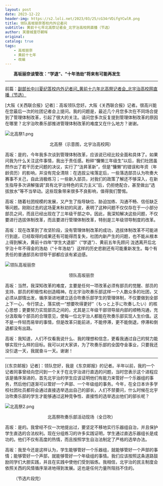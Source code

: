 ```yaml
---
layout: post
date: 2023-12-22
header-img: https://s2.loli.net/2023/03/25/cG34rVDifgYCwlR.png
title: 领队高坂丽奈答校内外记者问
subtitle: 黄前十七年北高祭记者会_北宇治高校网直播（节选）
author: 芙蓉城里尽朝晖
original: 
catalog: true
tags:
    - 高坂丽奈
    - 黄前十七年
    - 改编
---
```


&emsp;&emsp;**高坂丽奈谈管改：“学退”、“十年浩劫”将来有可能再发生**

* * *

前篇：[副部长中川夏纪答校内外记者问_黄前十六年北高祭记者会_北宇治高校网直播（节选）](/2023/12/22/Press_Conference/)

\[大阪《关西联合报》记者\]：高坂领队您好。大阪《关西联合报》记者。很高兴能在您最后一次的社团记者会上提问。我的问题是，最近几个月您多次在不同场合提到了管理体制改革，引起了很大的关注。请问您多次反复提到管理体制改革的原因在哪里？北宇治吹奏乐部推进管理体制改革的难度又在什么地方？谢谢。

![北高祭1.png](https://s2.loli.net/2023/04/03/q9RYNEzUmlpdyDf.png)
<center>北高祭（示意图，北宇治高校网）</center>

高坂：是的，今年我多次谈到管理体制改革，应该说已经比较全面和具体了。如果问我为什么关注这件事情，我出于责任感。粉碎“慵懒三年级生”以后，我们社团虽然作出了若干历史问题的决议，实行了“泷昇革新”，但是“慵懒”的错误和年资（年龄资历）的影响，并没有完全清除：在选拔尘埃落定后，一些落选部员认为吹奏大赛事不关己，自此消极练习；一些新入部员，对我们的政策了解还不够深入，在新生指导多次讲解强调“具有北宇治特色的实力主义”后，仍拒绝配合，甚至做出“选拔放水”等不当举动。这些现象带来很多不良影响，值得我们警惕。

高坂：随着社团规模的发展，又产生了指导缺位、胁迫加练、沟通不畅、信任缺乏等问题。刚刚过去的这场夏末秋初的风波，表明了这种问题不仅仅存在于一小部分部员之间，而且已经出现在了三年级干部之中。因此，我深知解决这些问题，不仅要进行选拔体制改革，而且要进行管理体制改革，特别是三年级领导制度的改革。

高坂：现在改革到了攻坚阶段，没有管理体制改革的成功，选拔体制改革不可能进行到底，已经取得的成果还有可能得而复失，社团内新产生的问题，也不能从根本上得到解决，黄前十四年“学生大退部”（“学退”）、黄前五年先顾问 泷透离开后北宇治十年不得金的浩劫（“十年浩劫”）这样的历史悲剧还有可能重新发生。每个有责任的普通部员和领导干部都应该有紧迫感。

![领队高坂丽奈](https://s2.loli.net/2023/03/25/cG34rVDifgYCwlR.png)
<center>领队高坂丽奈</center>

高坂：当然，我深知改革的难度，主要是任何一项改革必须有部员的觉醒、部员的支持、部员的积极性和创造精神。在北宇治吹奏乐部这样一个人数众多的社团，又必须从部情出发，循序渐进地建立适合吹奏乐部学生的管理体制，不仅要做到全部上下一心，令行禁止，落实统一“想要吹得更好”（もっと上手に吹奏したい）的核心思想；更要努力实现部员之间的，尤其是三年级干部领导层内部的顺畅沟通，充分汲取每个部员的合理意见，使每一位北宇治人都能在吹奏乐部实现人生价值。这不是一件轻而易举的事情，但是改革只能前进，不能停滞，更不能倒退，停滞和倒退都没有出路。

高坂：我知道，人们不仅看我说什么、我的理想和信念，更看我通过自己的努力能够实现什么样的目标。我可以对大家讲，为了吹奏乐部的全国夺金事业，只要我还没引退一天，我就奋斗一天。谢谢！

* * *

\[《东京邮报》记者\]：领队您好，我是《东京邮报》的记者。半年以前，我的一个记者同事曾经向您问到一个关于在北宇治进行直选的问题，当时您表示这个进程应该是循序渐进的，首先北宇治的学生应该证明他们有能力来管好一个乐器组的事务，然后他们逐渐可以管好一个声部、一个年级组的事务。今年，在全日本许多学校社团社员都将会通过直接选举选出自己的部长，人们不禁要问，什么时候在北宇治吹奏乐部的学生才能够通过这种竞争性、直接性的选举选出他们的部长呢？

![北高祭2.png](https://s2.loli.net/2023/04/03/ItgQRvG7Bdk5MSq.png)
<center>北高祭吹奏乐部活动现场（全日吹）</center>

高坂：是的。我曾经不仅一次地提出过，要坚定不移地实行乐器组自治，并且保护学生直选的合法权利。现在分组练习的许多实践证明，学生通过直选乐器组长是成功的。他们不仅有高度的热情，而且按照学生自治法制定了严格的选举办法。

高坂：我至今还是这样认为，学生能够管好一个乐器组，就能够管好一个声部的事情；能够管好一个声部，就能够管好一个年级组的事情。我们应该按照这条道路鼓励同学们大胆实践，并且在实践中使他们受到锻炼。我相信，北宇治的民主制度会依照关西的风情循序渐进地得到发展。这也是任何力量所阻挡不住的。

&emsp;&emsp;（节选片段完）


